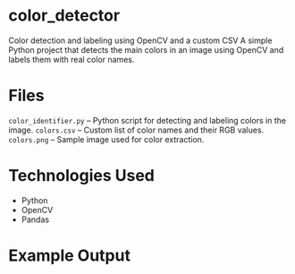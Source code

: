 # color_detector
Color detection and labeling using OpenCV and a custom CSV
A simple Python project that detects the main colors in an image using OpenCV and labels them with real color names.

# Files
`color_identifier.py` – Python script for detecting and labeling colors in the image.
`colors.csv` – Custom list of color names and their RGB values.
`colors.png` – Sample image used for color extraction.


# Technologies Used
- Python  
- OpenCV  
- Pandas

# Example Output 
